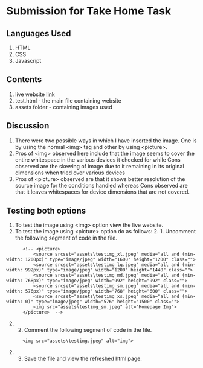 # Submission for Take Home Task
## Languages Used
1. HTML
2. CSS
3. Javascript

## Contents
1. live website [link](https://www.example.com)
2. test.html - the main file containing website
3. assets folder - containing images used

## Discussion
1. There were two possible ways in which I have inserted the image. One is by using the normal &lt;img&gt; tag and other by using &lt;picture&gt;.
2. Pros of &lt;img&gt; observed here include that the image seems to cover the entire whitespace in the various devices it checked for while Cons observed are the skewing of image due to it remaining in its original dimensions when tried over various devices
3. Pros of &lt;picture&gt; observed are that it shows better resolution of the source image for the conditions handled whereas Cons observed are that it leaves whitespaces for device dimensions that are not covered.

## Testing both options
1. To test the image using &lt;img&gt; option view the live website.
2. To test the image using  &lt;picture&gt; option do as follows: 2. 1. Uncomment the following segment of code in the file.
  ```
        <!-- <picture>
            <source srcset="assets\testimg_xl.jpeg" media="all and (min-width: 1200px)" type="image/jpeg" width="1600" height="1200" class="">
            <source srcset="assets\testimg_lg.jpeg" media="all and (min-width: 992px)" type="image/jpeg" width="1200" height="1440" class="">
            <source srcset="assets\testimg_md.jpeg" media="all and (min-width: 768px)" type="image/jpeg" width="992" height="992" class="">
            <source srcset="assets\testimg_sm.jpeg" media="all and (min-width: 576px)" type="image/jpeg" width="768" height="600" class="">
            <source srcset="assets\testimg_xs.jpeg" media="all and (min-width: 0)" type="image/jpeg" width="576" height="1500" class=""> 
            <img src="assets\testimg_sm.jpeg" alt="Homepage Img">
        </picture>  -->
  ```
  2. 2.  Comment the following segment of code in the file.
  ```
        <img src="assets\testimg.jpeg" alt="img">
  ```
   2. 3.  Save the file and view the refreshed html page.
